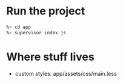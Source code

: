 # Run the project
```bash
%> cd app
%> supervisor index.js
```

# Where stuff lives
* custom styles: app/assets/css/main.less
